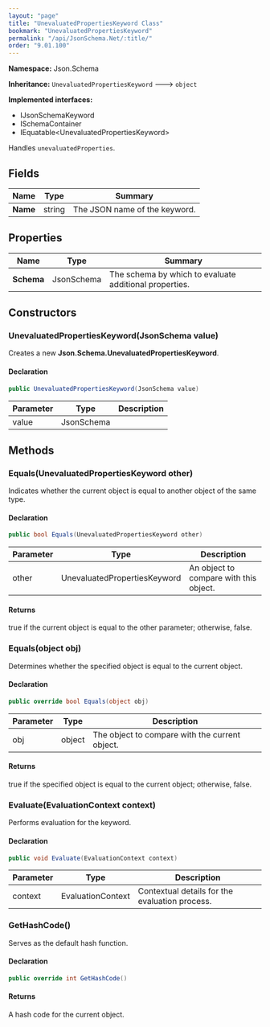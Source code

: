 ```yaml
---
layout: "page"
title: "UnevaluatedPropertiesKeyword Class"
bookmark: "UnevaluatedPropertiesKeyword"
permalink: "/api/JsonSchema.Net/:title/"
order: "9.01.100"
---
```

**Namespace:** Json.Schema

**Inheritance:**
`UnevaluatedPropertiesKeyword`
 🡒 
`object`

**Implemented interfaces:**

- IJsonSchemaKeyword
- ISchemaContainer
- IEquatable\<UnevaluatedPropertiesKeyword\>

Handles `unevaluatedProperties`.

## Fields

| Name | Type | Summary |
|---|---|---|
| **Name** | string | The JSON name of the keyword. |
## Properties

| Name | Type | Summary |
|---|---|---|
| **Schema** | JsonSchema | The schema by which to evaluate additional properties. |
## Constructors

### UnevaluatedPropertiesKeyword(JsonSchema value)

Creates a new **Json.Schema.UnevaluatedPropertiesKeyword**.

#### Declaration

```c#
public UnevaluatedPropertiesKeyword(JsonSchema value)
```
| Parameter | Type | Description |
|---|---|---|
| value | JsonSchema |  |

## Methods

### Equals(UnevaluatedPropertiesKeyword other)

Indicates whether the current object is equal to another object of the same type.

#### Declaration

```c#
public bool Equals(UnevaluatedPropertiesKeyword other)
```
| Parameter | Type | Description |
|---|---|---|
| other | UnevaluatedPropertiesKeyword | An object to compare with this object. |

#### Returns

true if the current object is equal to the <paramref name="other">other</paramref> parameter; otherwise, false.

### Equals(object obj)

Determines whether the specified object is equal to the current object.

#### Declaration

```c#
public override bool Equals(object obj)
```
| Parameter | Type | Description |
|---|---|---|
| obj | object | The object to compare with the current object. |

#### Returns

true if the specified object  is equal to the current object; otherwise, false.

### Evaluate(EvaluationContext context)

Performs evaluation for the keyword.

#### Declaration

```c#
public void Evaluate(EvaluationContext context)
```
| Parameter | Type | Description |
|---|---|---|
| context | EvaluationContext | Contextual details for the evaluation process. |

### GetHashCode()

Serves as the default hash function.

#### Declaration

```c#
public override int GetHashCode()
```

#### Returns

A hash code for the current object.

